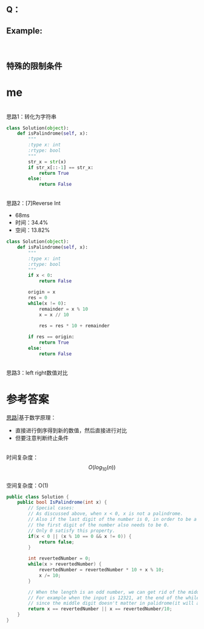 ## Q：


## Example:

<br />

## 特殊的限制条件


# me

<br />思路1：转化为字符串<br />

```python
class Solution(object):
    def isPalindrome(self, x):
        """
        :type x: int
        :rtype: bool
        """
        str_x = str(x)
        if str_x[::-1] == str_x:
            return True
        else:
            return False
```

<br />思路2：[7]Reverse Int<br />

- 68ms
- 时间：34.4%
- 空间：13.82%



```python
class Solution(object):
    def isPalindrome(self, x):
        """
        :type x: int
        :rtype: bool
        """
        if x < 0:
            return False

        origin = x
        res = 0
        while(x != 0):
            remainder = x % 10
            x = x // 10

            res = res * 10 + remainder
        
        if res == origin:
            return True
        else:
            return False
```

<br />思路3：left right数值对比<br />

# 参考答案
[思路](https://leetcode.com/problems/palindrome-number/solution/)|基于数学原理：

- 直接进行倒序得到新的数值，然后直接进行对比
- 但要注意判断终止条件


<br />时间复杂度：$$O(log_{10}(n))$$<br />空间复杂度：O(1)
```csharp
public class Solution {
    public bool IsPalindrome(int x) {
        // Special cases:
        // As discussed above, when x < 0, x is not a palindrome.
        // Also if the last digit of the number is 0, in order to be a palindrome,
        // the first digit of the number also needs to be 0.
        // Only 0 satisfy this property.
        if(x < 0 || (x % 10 == 0 && x != 0)) {
            return false;
        }

        int revertedNumber = 0;
        while(x > revertedNumber) {
            revertedNumber = revertedNumber * 10 + x % 10;
            x /= 10;
        }

        // When the length is an odd number, we can get rid of the middle digit by revertedNumber/10
        // For example when the input is 12321, at the end of the while loop we get x = 12, revertedNumber = 123,
        // since the middle digit doesn't matter in palidrome(it will always equal to itself), we can simply get rid of it.
        return x == revertedNumber || x == revertedNumber/10;
    }
}
```

